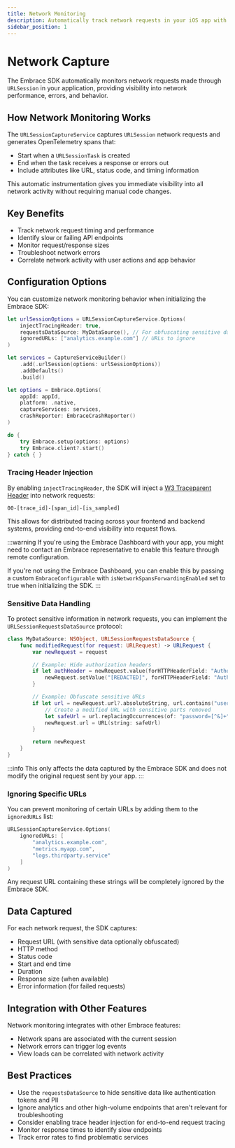 ```yaml
---
title: Network Monitoring
description: Automatically track network requests in your iOS app with Embrace
sidebar_position: 1
---
```


# Network Capture

The Embrace SDK automatically monitors network requests made through `URLSession` in your application, providing visibility into network performance, errors, and behavior.

## How Network Monitoring Works

The `URLSessionCaptureService` captures `URLSession` network requests and generates OpenTelemetry spans that:
- Start when a `URLSessionTask` is created
- End when the task receives a response or errors out
- Include attributes like URL, status code, and timing information

This automatic instrumentation gives you immediate visibility into all network activity without requiring manual code changes.

## Key Benefits

- Track network request timing and performance
- Identify slow or failing API endpoints
- Monitor request/response sizes
- Troubleshoot network errors
- Correlate network activity with user actions and app behavior

## Configuration Options

You can customize network monitoring behavior when initializing the Embrace SDK:

```swift
let urlSessionOptions = URLSessionCaptureService.Options(
    injectTracingHeader: true,
    requestsDataSource: MyDataSource(), // For obfuscating sensitive data
    ignoredURLs: ["analytics.example.com"] // URLs to ignore
)

let services = CaptureServiceBuilder()
    .add(.urlSession(options: urlSessionOptions))
    .addDefaults()
    .build()

let options = Embrace.Options(
    appId: appId,
    platform: .native,
    captureServices: services,
    crashReporter: EmbraceCrashReporter()
)

do {
    try Embrace.setup(options: options)
    try Embrace.client?.start()
} catch { }
```

### Tracing Header Injection

By enabling `injectTracingHeader`, the SDK will inject a [W3 Traceparent Header](https://www.w3.org/TR/trace-context/#traceparent-header) into network requests:

`00-[trace_id]-[span_id]-[is_sampled]`

This allows for distributed tracing across your frontend and backend systems, providing end-to-end visibility into request flows.

:::warning
If you're using the Embrace Dashboard with your app, you might need to contact an Embrace representative to enable this feature through remote configuration.

If you're not using the Embrace Dashboard, you can enable this by passing a custom `EmbraceConfigurable` with `isNetworkSpansForwardingEnabled` set to true when initializing the SDK.
:::

### Sensitive Data Handling

To protect sensitive information in network requests, you can implement the `URLSessionRequestsDataSource` protocol:

```swift
class MyDataSource: NSObject, URLSessionRequestsDataSource {
    func modifiedRequest(for request: URLRequest) -> URLRequest {
        var newRequest = request

        // Example: Hide authorization headers
        if let authHeader = newRequest.value(forHTTPHeaderField: "Authorization") {
            newRequest.setValue("[REDACTED]", forHTTPHeaderField: "Authorization")
        }

        // Example: Obfuscate sensitive URLs
        if let url = newRequest.url?.absoluteString, url.contains("user/password") {
            // Create a modified URL with sensitive parts removed
            let safeUrl = url.replacingOccurrences(of: "password=[^&]+", with: "password=***", options: .regularExpression)
            newRequest.url = URL(string: safeUrl)
        }

        return newRequest
    }
}
```

:::info
This only affects the data captured by the Embrace SDK and does not modify the original request sent by your app.
:::

### Ignoring Specific URLs

You can prevent monitoring of certain URLs by adding them to the `ignoredURLs` list:

```swift
URLSessionCaptureService.Options(
    ignoredURLs: [
        "analytics.example.com",
        "metrics.myapp.com",
        "logs.thirdparty.service"
    ]
)
```

Any request URL containing these strings will be completely ignored by the Embrace SDK.

## Data Captured

For each network request, the SDK captures:

- Request URL (with sensitive data optionally obfuscated)
- HTTP method
- Status code
- Start and end time
- Duration
- Response size (when available)
- Error information (for failed requests)

## Integration with Other Features

Network monitoring integrates with other Embrace features:
- Network spans are associated with the current session
- Network errors can trigger log events
- View loads can be correlated with network activity

## Best Practices

- Use the `requestsDataSource` to hide sensitive data like authentication tokens and PII
- Ignore analytics and other high-volume endpoints that aren't relevant for troubleshooting
- Consider enabling trace header injection for end-to-end request tracing
- Monitor response times to identify slow endpoints
- Track error rates to find problematic services

 <!-- TODO: Add more examples of common network request patterns and how they appear in the Embrace dashboard  -->
